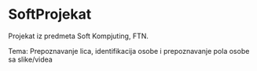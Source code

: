 # SoftProjekat
Projekat iz predmeta Soft Kompjuting, FTN.

Tema: Prepoznavanje lica, identifikacija osobe i prepoznavanje pola osobe sa slike/videa
